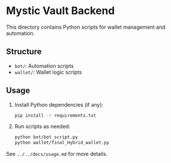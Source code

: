 # Mystic Vault Backend

This directory contains Python scripts for wallet management and automation.

## Structure
- `bot/`: Automation scripts
- `wallet/`: Wallet logic scripts

## Usage

1. Install Python dependencies (if any):
   ```bash
   pip install -r requirements.txt
   ```
2. Run scripts as needed:
   ```bash
   python bot/bot_script.py
   python wallet/final_Hybrid_wallet.py
   ```

See `../../docs/usage.md` for more details. 